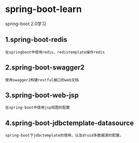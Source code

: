 # spring-boot-learn
spring-boot 2.0学习

## 1.spring-boot-redis
	在springboot中使用redis，redistemplate操作redis

## 2.spring-boot-swagger2
	使用swagger2构建restful接口的web文档
## 3.spring-boot-web-jsp
	在spring-boot中使用jsp视图的配置

## 4.spring-boot-jdbctemplate-datasource
	spring-boot下jdbctemplate的使用，以及druid多数据源的配置。
